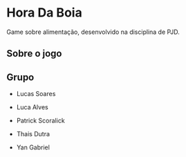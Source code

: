 # Hora Da Boia
Game sobre alimentação, desenvolvido na disciplina de PJD.

## Sobre o jogo

<h2> Grupo</h2>

- Lucas Soares

- Luca Alves

- Patrick Scoralick

- Thais Dutra

- Yan Gabriel
